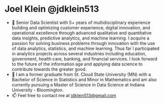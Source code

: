 # Joel Klein @jdklein513
- 👀 Senior Data Scientist with 5+ years of multidisciplinary experience building and optimizing customer experience, digital innovation, and operational excellence through advanced qualitative and quantitative data insights, predictive analytics, and machine learning. I acquire a passion for solving business problems through innovation with the use of data analytics, statistics, and machine learning. Thus far I participated in analytics projects across several industries including education, government, health care, banking, and financial services. I look forward to the future of the information age and applying data science to contribute towards the greater good.
- 🌱 I am a former graduate from St. Cloud State University (MN) with a Bachelor of Science in Statistics and Minor in Mathematics and am also currently pursuing a Master of Science in Data Science at Indiana University - Bloomington.
- 📫 Feel free to contact me at jdklein513@gmail.com

<!---
jdklein513/jdklein513 is a ✨ special ✨ repository because its `README.md` (this file) appears on your GitHub profile.
You can click the Preview link to take a look at your changes.
--->
